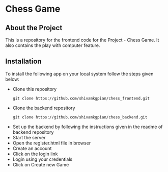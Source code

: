 # Chess Game

## About the Project
This is a repository for the frontend code for the Project - Chess Game. It also contains the play with computer feature.

## Installation 

To install the following app on your local system follow the steps given below:

- Clone this repository
    ```
    git clone https://github.com/shivamkgpian/chess_frontend.git
    ```
- Clone the backend repository
    ```
    git clone https://github.com/shivamkgpian/chess_backend.git
    ```
- Set up the backend by following the instructions given in the readme of backend repository
- Start the server
- Open the register.html file in browser
- Create an account
- Click on the login link
- Login using your credentials
- Click on Create new Game


